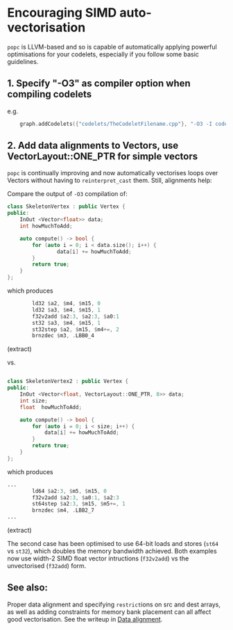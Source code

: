 # Encouraging SIMD auto-vectorisation

`popc` is LLVM-based and so is capable of automatically applying powerful optimisations
for your codelets, especially if you follow some basic guidelines.

## 1. Specify "-O3" as  compiler option when compiling codelets
e.g.
```C++
    graph.addCodelets({"codelets/TheCodeletFilename.cpp"}, "-O3 -I codelets");
```

## 2. Add data alignments to Vectors, use VectorLayout::ONE_PTR for simple vectors
`popc` is continually improving and now automatically vectorises 
loops over Vectors without having to `reinterpret_cast` them. Still,
alignments help:


Compare the output of `-O3` compilation of:

```C++
class SkeletonVertex : public Vertex {
public:
    InOut <Vector<float>> data;
    int howMuchToAdd;

    auto compute() -> bool {
        for (auto i = 0; i < data.size(); i++) {
                data[i] += howMuchToAdd;
        }
        return true;
    }
};

```
which produces
```asm
        ld32 $a2, $m4, $m15, 0
        ld32 $a3, $m4, $m15, 1
        f32v2add $a2:3, $a2:3, $a0:1
        st32 $a3, $m4, $m15, 1
        st32step $a2, $m15, $m4+=, 2
        brnzdec $m3, .LBB0_4
```
(extract)


vs.

```C++

class SkeletonVertex2 : public Vertex {
public:
    InOut <Vector<float, VectorLayout::ONE_PTR, 8>> data;
    int size;
    float  howMuchToAdd;

    auto compute() -> bool {
        for (auto i = 0; i < size; i++) {
            data[i] += howMuchToAdd;
        }
        return true;
    }
};

```
which produces
```asm
...
        ld64 $a2:3, $m5, $m15, 0
        f32v2add $a2:3, $a0:1, $a2:3
        st64step $a2:3, $m15, $m5+=, 1
        brnzdec $m4, .LBB2_7
...
```
(extract)

The second case has been optimised to use 64-bit loads and stores (`st64` vs `st32`),
which doubles the memory bandwidth achieved. Both examples now use width-2 SIMD float vector intructions (`f32v2add`)
vs the unvectorised (`f32add`) form.


## See also:
Proper data alignment and specifying `restrict`ions on src and dest arrays, as well
as adding constraints for memory bank placement can all affect good vectorisation. See
the writeup in [Data alignment](../alignment).